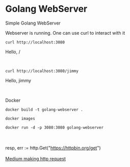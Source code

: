 # Golang WebServer
Simple Golang WebServer

Webserver is running. One can use curl to interact with it

```console
curl http://localhost:3080
```
Hello, /

&nbsp;

```console
curl http://localhost:3080/jimmy
```
Hello, jimmy

&nbsp;&nbsp;

Docker
```console
docker build -t golang-webserver .
```

```console
docker images
```

```console
docker run -d -p 3080:3080 golang-webserver
```

<br><br>
resp, err := http.Get("https://httpbin.org/get")
<br><br>
[Medium making http request](https://medium.com/@masnun/making-http-requests-in-golang-dd123379efe7)
